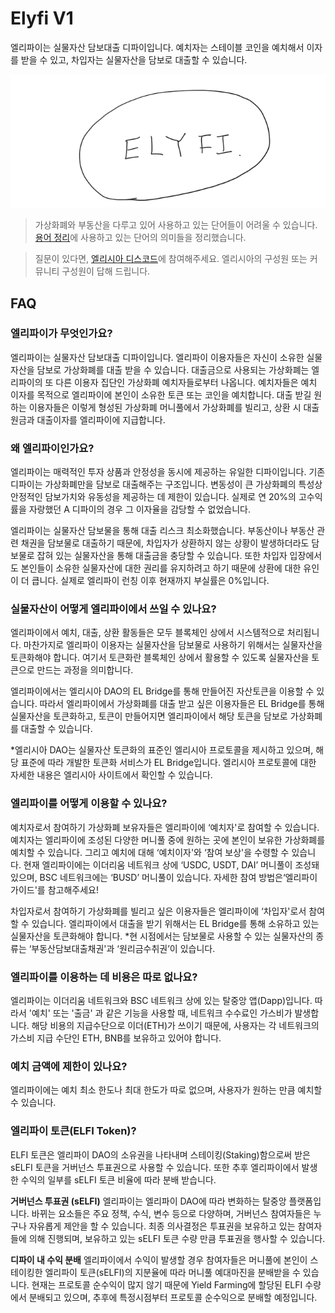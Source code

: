 # Elyfi V1

엘리파이는 실물자산 담보대출 디파이입니다. 예치자는 스테이블 코인을 예치해서 이자를 받을 수 있고, 차입자는 실물자산을 담보로 대출할 수 있습니다.

![elyfi](./elyfi.png)

> 가상화폐와 부동산을 다루고 있어 사용하고 있는 단어들이 어려울 수 있습니다. [용어 정리](./00-teminology/README.md)에 사용하고 있는 단어의 의미들을 정리했습니다.

> 질문이 있다면, [엘리시아 디스코드](https://discord.com/invite/d8zveNum7g)에 참여해주세요. 엘리시아의 구성원 또는 커뮤니티 구성원이 답해 드립니다.

## FAQ
### 엘리파이가 무엇인가요?
엘리파이는 실물자산 담보대출 디파이입니다. 엘리파이 이용자들은 자신이 소유한 실물자산을 담보로 가상화폐를 대출 받을 수 있습니다. 대출금으로 사용되는 가상화폐는 엘리파이의 또 다른 이용자 집단인 가상화폐 예치자들로부터 나옵니다. 예치자들은 예치 이자를 목적으로 엘리파이에 본인이 소유한 토큰 또는 코인을 예치합니다. 대출 받길 원하는 이용자들은 이렇게 형성된 가상화폐 머니풀에서 가상화폐를 빌리고, 상환 시 대출원금과 대출이자를 엘리파이에 지급합니다.

### 왜 엘리파이인가요?
엘리파이는 매력적인 투자 상품과 안정성을 동시에 제공하는 유일한 디파이입니다. 기존 디파이는 가상화폐만을 담보로 대출해주는 구조입니다. 변동성이 큰 가상화폐의 특성상 안정적인 담보가치와 유동성을 제공하는 데 제한이 있습니다. 실제로 연 20%의 고수익률을 자랑했던 A 디파이의 경우 그 이자율을 감당할 수 없었습니다.

엘리파이는 실물자산 담보물을 통해 대출 리스크 최소화했습니다. 부동산이나 부동산 관련 채권을 담보물로 대출하기 때문에, 차입자가 상환하지 않는 상황이 발생하더라도 담보물로 잡혀 있는 실물자산을 통해 대출금을 충당할 수 있습니다. 또한 차입자 입장에서도 본인들이 소유한 실물자산에 대한 권리를 유지하려고 하기 때문에 상환에 대한 유인이 더 큽니다. 실제로 엘리파이 런칭 이후 현재까지 부실률은 0%입니다.

### 실물자산이 어떻게 엘리파이에서 쓰일 수 있나요?
엘리파이에서 예치, 대출, 상환 활동들은 모두 블록체인 상에서 시스템적으로 처리됩니다. 마찬가지로 엘리파이 이용자는 실물자산을 담보물로 사용하기 위해서는 실물자산을 토큰화해야 합니다. 여기서 토큰화란 블록체인 상에서 활용할 수 있도록 실물자산을 토큰으로 만드는 과정을 의미합니다.

엘리파이에서는 엘리시아 DAO의 EL Bridge를 통해 만들어진 자산토큰을 이용할 수 있습니다. 따라서 엘리파이에서 가상화폐를 대출 받고 싶은 이용자들은 EL Bridge를 통해 실물자산을 토큰화하고, 토큰이 만들어지면 엘리파이에서 해당 토큰을 담보로 가상화폐를 대출할 수 있습니다.

*엘리시아 DAO는 실물자산 토큰화의 표준인 엘리시아 프로토콜을 제시하고 있으며, 해당 표준에 따라 개발한 토큰화 서비스가 EL Bridge입니다. 엘리시아 프로토콜에 대한 자세한 내용은 엘리시아 사이트에서 확인할 수 있습니다.

### 엘리파이를 어떻게 이용할 수 있나요?
예치자로서 참여하기
가상화폐 보유자들은 엘리파이에 ‘예치자'로 참여할 수 있습니다. 예치자는 엘리파이에 조성된 다양한 머니풀 중에 원하는 곳에 본인이 보유한 가상화폐를 예치할 수 있습니다. 그리고 예치에 대해 ‘예치이자'와 ‘참여 보상'을 수령할 수 있습니다. 현재 엘리파이에는 이더리움 네트워크 상에 ‘USDC, USDT, DAI’ 머니풀이 조성돼 있으며, BSC 네트워크에는 ‘BUSD’ 머니풀이 있습니다. 자세한 참여 방법은‘엘리파이 가이드'를 참고해주세요!

차입자로서 참여하기
가상화폐를 빌리고 싶은 이용자들은 엘리파이에 ‘차입자'로서 참여할 수 있습니다. 엘리파이에서 대출을 받기 위해서는 EL Bridge를 통해 소유하고 있는 실물자산을 토큰화해야 합니다.
*현 시점에서는 담보물로 사용할 수 있는 실물자산의 종류는 ‘부동산담보대출채권'과 ‘원리금수취권’이 있습니다.

### 엘리파이를 이용하는 데 비용은 따로 없나요?
엘리파이는 이더리움 네트워크와 BSC 네트워크 상에 있는 탈중앙 앱(Dapp)입니다. 따라서 '예치' 또는 '출금' 과 같은 기능을 사용할 때, 네트워크 수수료인 가스비가 발생합니다. 해당 비용의 지급수단으로 이더(ETH)가 쓰이기 때문에, 사용자는 각 네트워크의 가스비 지급 수단인 ETH, BNB를 보유하고 있어야 합니다.

### 예치 금액에 제한이 있나요?
엘리파이에는 예치 최소 한도나 최대 한도가 따로 없으며, 사용자가 원하는 만큼 예치할 수 있습니다.

### 엘리파이 토큰(ELFI Token)?
ELFI 토큰은 엘리파이 DAO의 소유권을 나타내며 스테이킹(Staking)함으로써 받은 sELFI 토큰을 거버넌스 투표권으로 사용할 수 있습니다. 또한 추후 엘리파이에서 발생한 수익의 일부를 sELFI 토큰 비율에 따라 분배 받습니다.

**거버넌스 투표권 (sELFI)**
엘리파이는 엘리파이 DAO에 따라 변화하는 탈중앙 플랫폼입니다. 바뀌는 요소들은 주요 정책, 수식, 변수 등으로 다양하며, 거버넌스 참여자들은 누구나 자유롭게 제안을 할 수 있습니다. 최종 의사결정은 투표권을 보유하고 있는 참여자들에 의해 진행되며, 보유하고 있는 sELFI 토큰 수량 만큼 투표권을 행사할 수 있습니다.

**디파이 내 수익 분배**
엘리파이에서 수익이 발생할 경우 참여자들은 머니풀에 본인이 스테이킹한 엘리파이 토큰(sELFI)의 지분율에 따라 머니풀 예대마진을 분배받을 수 있습니다. 현재는 프로토콜 순수익이 많지 않기 때문에 Yield Farming에 할당된 ELFI 수량에서 분배되고 있으며, 추후에 특정시점부터 프로토콜 순수익으로 분배할 예정입니다.
